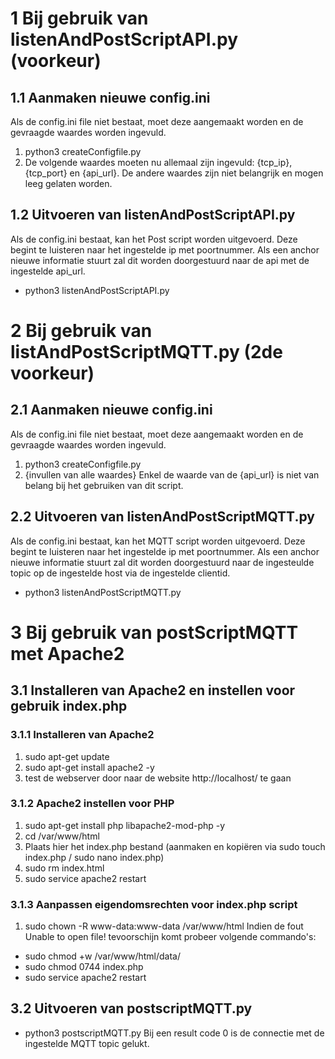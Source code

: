 # 1 Bij gebruik van listenAndPostScriptAPI.py (voorkeur)
## 1.1 Aanmaken nieuwe config.ini
Als de config.ini file niet bestaat, moet deze aangemaakt worden en de gevraagde waardes worden ingevuld.
1. python3 createConfigfile.py
2. De volgende waardes moeten nu allemaal zijn ingevuld: {tcp_ip}, {tcp_port} en {api_url}. De andere waardes zijn niet belangrijk en mogen leeg gelaten worden.
## 1.2 Uitvoeren van listenAndPostScriptAPI.py
Als de config.ini bestaat, kan het Post script worden uitgevoerd. Deze begint te luisteren naar het ingestelde ip met poortnummer.
Als een anchor nieuwe informatie stuurt zal dit worden doorgestuurd naar de api met de ingestelde api_url.
- python3 listenAndPostScriptAPI.py
# 2 Bij gebruik van listAndPostScriptMQTT.py (2de voorkeur)
## 2.1 Aanmaken nieuwe config.ini
Als de config.ini file niet bestaat, moet deze aangemaakt worden en de gevraagde waardes worden ingevuld.
1. python3 createConfigfile.py
2. {invullen van alle waardes} Enkel de waarde van de {api_url} is niet van belang bij het gebruiken van dit script.
## 2.2 Uitvoeren van listenAndPostScriptMQTT.py
Als de config.ini bestaat, kan het MQTT script worden uitgevoerd. Deze begint te luisteren naar het ingestelde ip met poortnummer.
Als een anchor nieuwe informatie stuurt zal dit worden doorgestuurd naar de ingesteulde topic op de ingestelde host via de ingestelde clientid.
- python3 listenAndPostScriptMQTT.py
# 3 Bij gebruik van postScriptMQTT met Apache2
## 3.1 Installeren van Apache2 en instellen voor gebruik index.php
### 3.1.1 Installeren van Apache2
1. sudo apt-get update
2. sudo apt-get install apache2  -y
3. test de webserver door naar de website http://localhost/ te gaan
### 3.1.2 Apache2 instellen voor PHP
1. sudo apt-get install php libapache2-mod-php -y
2. cd /var/www/html
3. Plaats hier het index.php bestand (aanmaken en kopiëren via sudo touch index.php / sudo nano index.php)
4. sudo rm index.html
5. sudo service apache2 restart
### 3.1.3 Aanpassen eigendomsrechten voor index.php script
1. sudo chown -R www-data:www-data /var/www/html
Indien de fout Unable to open file! tevoorschijn komt probeer volgende commando's:
- sudo chmod +w /var/www/html/data/
- sudo chmod 0744 index.php
- sudo service apache2 restart
## 3.2 Uitvoeren van postscriptMQTT.py
- python3 postscriptMQTT.py
Bij een result code 0 is de connectie met de ingestelde MQTT topic gelukt.
